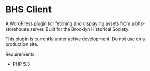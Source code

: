 # BHS Client

A WordPress plugin for fetching and displaying assets from a bhs-storehouse server. Built for the Brooklyn Historical Society.

This plugin is currently under active development. Do not use on a production site.

Requirements:

* PHP 5.3

